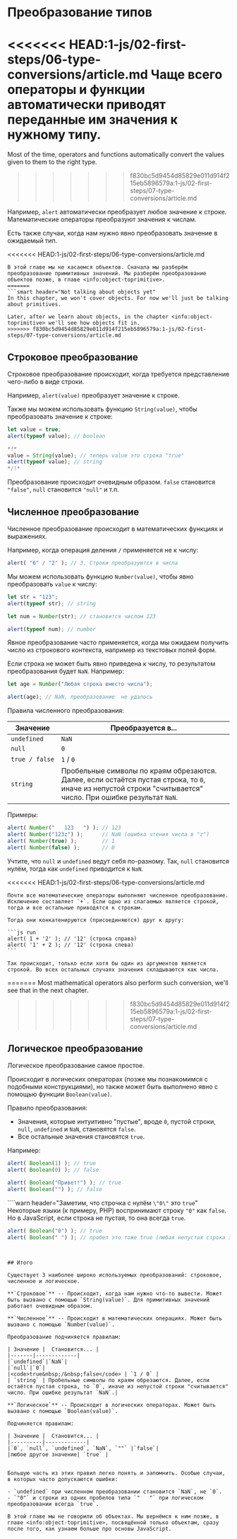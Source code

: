 # Преобразование типов

<<<<<<< HEAD:1-js/02-first-steps/06-type-conversions/article.md
Чаще всего операторы и функции автоматически приводят переданные им значения к нужному типу.
=======
Most of the time, operators and functions automatically convert the values given to them to the right type.
>>>>>>> f830bc5d9454d85829e011d914f215eb5896579a:1-js/02-first-steps/07-type-conversions/article.md

Например, `alert` автоматически преобразует любое значение к строке. Математические операторы преобразуют значения к числам.  

Есть также случаи, когда нам нужно явно преобразовать значение в ожидаемый тип.

<<<<<<< HEAD:1-js/02-first-steps/06-type-conversions/article.md
```smart header="Пока что мы не говорим об объектах"
В этой главе мы не касаемся объектов. Сначала мы разберём преобразование примитивных значений. Мы разберём преобразование объектов позже, в главе <info:object-toprimitive>.
=======
```smart header="Not talking about objects yet"
In this chapter, we won't cover objects. For now we'll just be talking about primitives.

Later, after we learn about objects, in the chapter <info:object-toprimitive> we'll see how objects fit in.
>>>>>>> f830bc5d9454d85829e011d914f215eb5896579a:1-js/02-first-steps/07-type-conversions/article.md
```

## Строковое преобразование

Строковое преобразование происходит, когда требуется представление чего-либо в виде строки.

Например, `alert(value)` преобразует значение к строке.

Также мы можем использовать функцию `String(value)`, чтобы преобразовать значение к строке:

```js run
let value = true;
alert(typeof value); // boolean

*!*
value = String(value); // теперь value это строка "true"
alert(typeof value); // string
*/!*
```

Преобразование происходит очевидным образом. `false` становится `"false"`, `null` становится `"null"` и т.п.

## Численное преобразование

Численное преобразование происходит в математических функциях и выражениях.

Например, когда операция деления `/` применяется не к числу:

```js run
alert( "6" / "2" ); // 3, Строки преобразуются в числа
```

Мы можем использовать функцию `Number(value)`, чтобы явно преобразовать `value` к числу:

```js run
let str = "123";
alert(typeof str); // string

let num = Number(str); // становится числом 123

alert(typeof num); // number
```

Явное преобразование часто применяется, когда мы ожидаем получить число из строкового контекста, например из текстовых полей форм.

Если строка не может быть явно приведена к числу, то результатом преобразования будет `NaN`. Например:

```js run
let age = Number("Любая строка вместо числа");

alert(age); // NaN, преобразование  не удалось
```

Правила численного преобразования:

| Значение |  Преобразуется в... |
|----------|-------------|
|`undefined`|`NaN`|
|`null`|`0`|
|<code>true&nbsp;/&nbsp;false</code> | `1` / `0` |
| `string` | Пробельные символы по краям обрезаются. Далее, если остаётся пустая строка, то `0`, иначе из непустой строки "считывается" число. При ошибке результат `NaN`.|

Примеры:

```js run
alert( Number("   123   ") ); // 123
alert( Number("123z") );      // NaN (ошибка чтения числа в "z")
alert( Number(true) );        // 1
alert( Number(false) );       // 0
```

Учтите, что `null` и `undefined` ведут себя по-разному. Так, `null` становится нулём, тогда как `undefined` приводится к `NaN`.

<<<<<<< HEAD:1-js/02-first-steps/06-type-conversions/article.md
````smart header="Сложение '+' объединяет строки"
Почти все математические операторы выполняют численное преобразование. Исключение составляет `+`. Если одно из слагаемых является строкой, тогда и все остальные приводятся к строкам.

Тогда они конкатенируются (присоединяются) друг к другу:

```js run
alert( 1 + '2' ); // '12' (строка справа)
alert( '1' + 2 ); // '12' (строка слева)
```

Так происходит, только если хотя бы один из аргументов является строкой. Во всех остальных случаях значения складываются как числа.
````
=======
Most mathematical operators also perform such conversion, we'll see that in the next chapter.
>>>>>>> f830bc5d9454d85829e011d914f215eb5896579a:1-js/02-first-steps/07-type-conversions/article.md

## Логическое преобразование

Логическое преобразование самое простое.

Происходит в логических операторах  (позже мы познакомимся с подобными конструкциями), но также может быть выполнено явно с помощью функции `Boolean(value)`.

Правило преобразования:

- Значения, которые интуитивно "пустые", вроде `0`, пустой строки, `null`, `undefined` и `NaN`, становятся `false`.
- Все остальные значения становятся `true`.

Например:

```js run
alert( Boolean(1) ); // true
alert( Boolean(0) ); // false

alert( Boolean("Привет!") ); // true
alert( Boolean("") ); // false
```

````warn header="Заметим, что строчка с нулём `\"0\"` это `true`"
Некоторые языки (к примеру, PHP) воспринимают строку `"0"` как `false`. Но в JavaScript, если строка не пустая, то она всегда `true`.

```js run
alert( Boolean("0") ); // true
alert( Boolean(" ") ); // пробел это тоже true (любая непустая строка это true)
```
````


## Итого

Существует 3 наиболее широко используемых преобразований: строковое, численное и логическое.

**`Строковое`** -- Происходит, когда нам нужно что-то вывести. Может быть вызвано с помощью `String(value)`. Для примитивных значений работает очевидным образом.

**`Численное`** -- Происходит в математических операциях. Может быть вызвано с помощью `Number(value)`.

Преобразование подчиняется правилам:

| Значение |  Становится... |
|-------|-------------|
|`undefined`|`NaN`|
|`null`|`0`|
|<code>true&nbsp;/&nbsp;false</code> | `1 / 0` |
| `string` | Пробельные символы по краям обрезаются. Далее, если остаётся пустая строка, то `0`, иначе из непустой строки "считывается" число. При ошибке результат `NaN`.|

**`Логическое`** -- Происходит в логических операторах. Может быть вызвано с помощью `Boolean(value)`.

Подчиняется правилам:

| Значение |  Становится... |
|----------|-------------|
|`0`, `null`, `undefined`, `NaN`, `""` |`false`|
|любое другое значение| `true` |


Большую часть из этих правил легко понять и запомнить. Особые случаи, в которых часто допускаются ошибки:

- `undefined` при численном преобразовании становится `NaN`, не `0`.
- `"0"` и строки из одних пробелов типа `"   "` при логическом преобразовании всегда `true`.

В этой главе мы не говорили об объектах. Мы вернёмся к ним позже, в главе <info:object-toprimitive>, посвящённой только объектам, сразу после того, как узнаем больше про основы JavaScript.
